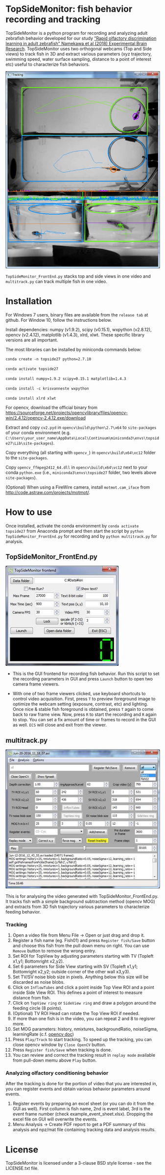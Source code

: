 TopSideMonitor: fish behavior recording and tracking
====================================================

TopSideMonitor is a python program for recording and analyzing adult zebrafish behavior developed for our study ["Rapid olfactory discrimination learning in adult zebrafish" Namekawa et al (2018) Experimental Brain Research](https://rdcu.be/4bM2). TopSideMonitor uses two orthogonal webcams (Top and Side views) to track fish in 3D and extract various parameters (xyz trajectory, swimming speed, water surface sampling, distance to a point of interest etc) useful to characterize fish behaviors.

![Tracking](https://github.com/i-namekawa/TopSideMonitor/blob/master/resources/tracking.jpg)

`TopSideMonitor_FrontEnd.py` stacks top and side views in one video and `multitrack.py` can track multiple fish in one video.

# Installation

For Windows 7 users, binary files are available from the `release tab` at github. For Window 10, follow the instructions below.


Install dependencies: numpy (v1.9.2), scipy (v0.15.1), wxpython (v2.8.12), opencv (v2.4.12), matplotlib (v1.4.3), xlrd, xlwt. These specific library versions are all important.

The most libraries can be installed by miniconda commands below:

```
conda create -n topside27 python=2.7.10

conda activate topside27

conda install numpy=1.9.2 scipy=0.15.1 matplotlib=1.4.3

conda install -c krisvanneste wxpython

conda install xlrd xlwt
```

For opencv, download the official binary from https://sourceforge.net/projects/opencvlibrary/files/opencv-win/2.4.12/opencv-2.4.12.exe/download

Extract and copy `cv2.pyd` in `opencv\build\python\2.7\x64` to `site-packages` of your conda environment (e.g. `C:\Users\your_user_name\AppData\Local\Continuum\miniconda3\envs\topside27\Lib\site-packages`).

Copy everything (all starting with `opencv_`) in `opencv\build\x64\vc12` folder to the `site-packages`.

Copy `opencv_ffmpeg2412_64.dll` in `opencv\build\x64\vc12` next to your conda `python.exe` (i.e., `miniconda3\envs\topside27` folder, two levels above `site-packages`).

(Optional)
When using a FireWire camera, install `motmot.cam_iface` from http://code.astraw.com/projects/motmot/.


# How to use

Once installed, activate the conda environment by `conda activate topside27` from Anaconda prompt and then start the script by `python TopSideMonitor_FrontEnd.py` for recording and by `python multitrack.py` for analysis.

## TopSideMonitor_FrontEnd.py

![Recording FrontEnd](https://github.com/i-namekawa/TopSideMonitor/blob/master/resources/recGUI.jpg)

- This is the GUI frontend for recording fish behavior. Run this script to set the recording parameters in GUI and press `Launch` button to open two camera frame viewers.
   
- With one of two frame viewers clicked, use keyboard shortcuts to control video acquisition. First, press `T` to preview foreground image to optimize the webcam setting (exposure, contrast, etc) and lighting. Once nice & stable fish foreground is obtained, press `T` again to come back to raw frame view. Now, press `R` to start the recording and `R` again to stop. You can set a fix amount of time or frames to record in the GUI as well. `ECS` will close and exit from the viewer.

## multitrack.py

![Tracking tool](https://github.com/i-namekawa/TopSideMonitor/blob/master/resources/multitrackGUI.jpg)

This is for analysing the video generated with TopSideMonitor_FrontEnd.py. It tracks fish with a simple background subtraction method (opencv MOG) and extracts from 3D fish trajectory various parameters to characterize feeding behavior.
     
### Tracking

1. Open a video file from Menu File -> Open or just drag and drop it.
2. Register a fish name (eg. Fish01) and press `Register fish/Save` button and choose this fish from the pull down menu on right. You can use `Remove` button to remove the wrong entry.
3. Set ROI for TopView by adjusting parameters starting with TV (Topleft x1,y1; Bottomright x2,y2). 
4. Set 6 parameters for Side View starting with SV (Topleft x1,y1; Bottomright x2,y2; outside corner of the other wall x3,y3).
5. Set TV/SV noise blob size in pixels. Anything below this size will be discarded as noise blobs.
6. Click on `InflowTubes` and click a point inside Top View ROI and a point inside Side View ROI. This defines a point of interest to measure distance from fish.
7. Click on `TopView ring` or `SideView ring` and draw a polygon around the feeding circle (8 points).
8. (Optional) TV ROI Head can rotate the Top View ROI if needed.
9. If more than one fish is in the video, you can repeat 2 and 8 to regisrer more.
10. Set MOG parameters: history, nmixtures, backgroundRatio, noiseSigma, learningRate (c.f. [opencv doc](https://docs.opencv.org/2.4/modules/video/doc/motion_analysis_and_object_tracking.html#backgroundsubtractormog))
11. Press `Play/Track` to start tracking. To speed up the tracking, you can close opencv window by `Close OpenCV` button.
12. Press `Register fish/Save` when tracking is done.
13. You can review and correct the tracking result in `replay mode` available from pull-down memu above `Play` button.

### Analyzing olfactory conditioning behavior

After the tracking is done for the portion of video that you are interested in, you can register events and obtain various behavior parameters around events.

1. Register events by preparing an excel sheet (or you can do it from the GUI as well). First collumn is fish name, 2nd is event label, 3rd is the event frame number (check example_event_sheet.xlsx). Dropping the excel file on GUI will overwrite the events. 
2. Menu Analysis -> Create PDF report to get a PDF summary of this analysis and npz/mat file containing tracking data and analysis results.


License
=======

TopSideMonitor is licensed under a 3-clause BSD style license - see the LICENSE.txt file.
